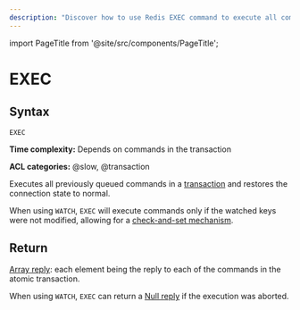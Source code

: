 ```yaml
---
description: "Discover how to use Redis EXEC command to execute all commands issued after MULTI."
---
```


import PageTitle from '@site/src/components/PageTitle';

# EXEC

<PageTitle title="Redis EXEC Command (Documentation) | Dragonfly" />

## Syntax

    EXEC

**Time complexity:** Depends on commands in the transaction

**ACL categories:** @slow, @transaction

Executes all previously queued commands in a [transaction][tt] and restores the
connection state to normal.

[tt]: https://redis.io/topics/transactions

When using `WATCH`, `EXEC` will execute commands only if the watched keys were
not modified, allowing for a [check-and-set mechanism][ttc].

[ttc]: https://redis.io/topics/transactions#cas

## Return

[Array reply](https://redis.io/docs/latest/develop/reference/protocol-spec/#arrays): each element being the reply to each of the commands in the
atomic transaction.

When using `WATCH`, `EXEC` can return a [Null reply](https://redis.io/docs/latest/develop/reference/protocol-spec/#bulk-strings) if the execution was aborted.
